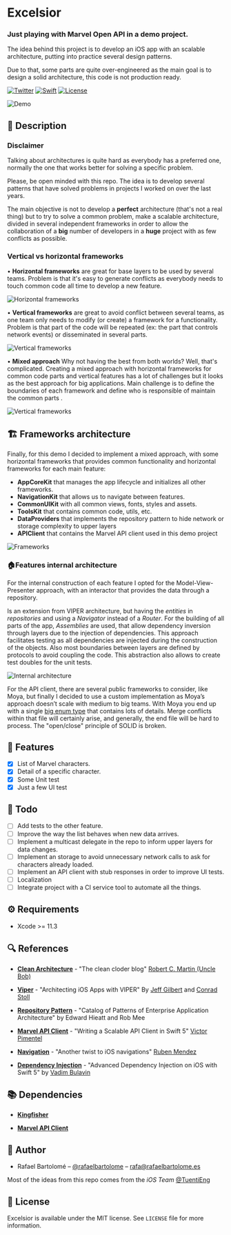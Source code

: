 # Excelsior
### Just playing with Marvel Open API in a demo project.

The idea behind this project is to develop an iOS app with an scalable architecture, putting into practice several design patterns.
 
Due to that, some parts are quite over-engineered as the main goal is to design a solid architecture, this code is not production ready.

[![Twitter](https://img.shields.io/badge/main_contributor-Rafael%20Bartolome-orange)](http://twitter.com/rafaelbartolome)
[![Swift](https://img.shields.io/badge/swift-5.2-green)](https://swift.org)
[![License](https://img.shields.io/github/license/rafaelbartolome/excelsior)](LICENSE)

![Demo](Doc/excelsior.gif)

## 💬 Description 

### Disclaimer

Talking about architectures is quite hard as everybody has a preferred one, normally the one that works better for solving a specific problem.
 
Please, be open minded with this repo. The idea is to develop several patterns that have solved problems in projects I worked on over the last years.

The main objective is not to develop a **perfect** architecture (that's not a real thing) but to try to solve a common problem, make a scalable architecture, divided in several independent frameworks in order to allow the collaboration of a **big** number of developers in a **huge** project with as few conflicts as possible.

### Vertical vs horizontal frameworks

• **Horizontal frameworks** are great for base layers to be used by several teams. Problem is that it's easy to generate conflicts as everybody needs to touch common code all time to develop a new feature.

![Horizontal frameworks](Doc/horizontal-fmw.png)

• **Vertical frameworks** are great to avoid conflict between several teams, as one team only needs to modify (or create) a framework for a functionality. Problem is that part of the code will be repeated (ex: the part that controls network events) or disseminated in several parts.

![Vertical frameworks](Doc/vertical-fmw.png)

• **Mixed approach** Why not having the best from both worlds? Well, that's complicated. Creating a mixed approach with horizontal frameworks for common code parts and vertical features has a lot of challenges but it looks as the best approach for big applications.
Main challenge is to define the boundaries of each framework and define who is responsible of maintain the common parts
.

![Vertical frameworks](Doc/mixed-fmw.png)

## 🏗 Frameworks architecture

Finally, for this demo I decided to implement a mixed approach, with some horizontal frameworks that provides common functionality and horizontal frameworks for each main feature:

- **AppCoreKit** that manages the app lifecycle and initializes all other frameworks.
- **NavigationKit** that allows us to navigate between features.
- **CommonUIKit**  with all common views, fonts, styles and assets.
- **ToolsKit** that contains common code, utils, etc.
- **DataProviders** that implements the repository pattern to hide network or storage complexity to upper layers
- **APIClient** that contains the Marvel API client used in this demo project

![Frameworks](Doc/frameworks.png)

### 🏠Features internal architecture

For the internal construction of each feature I opted for the Model-View-Presenter approach, with an interactor that provides the data through a repository.
 
Is an extension from VIPER architecture, but having the *entities* in *repositories* and using a *Navigator* instead of a *Router*.
For the building of all parts of the app, *Assemblies* are used, that allow dependency inversion through layers due to the injection of dependencies. This approach facilitates testing as all dependencies are injected during the construction of the objects.
Also most boundaries between layers are defined by protocols to avoid coupling the code. This abstraction also allows to create test doubles for the unit tests.

![Internal architecture](Doc/architecture.png)

For the API client, there are several public frameworks to consider, like Moya, but finally I decided to use a custom implementation as Moya’s approach doesn’t scale with medium to big teams. With Moya you end up with a single [big enum type](https://github.com/Moya/Moya/blob/master/docs/Examples/Basic.md) that contains lots of details. Merge conflicts within that file will certainly arise, and generally, the end file will be hard to process. The "open/close" principle of SOLID is broken.

## 📌 Features 

- [x] List of Marvel characters.
- [x] Detail of a specific character.
- [x] Some Unit test
- [x] Just a few UI test

## 😬 Todo 

- [ ] Add tests to the other feature.
- [ ] Improve the way the list behaves when new data arrives.
- [ ] Implement a multicast delegate in the repo to inform upper layers for data changes.
- [ ] Implement an storage to avoid unnecessary network calls to ask for characters already loaded.
- [ ] Implement an API client with stub responses in order to improve UI tests.
- [ ] Localization
- [ ] Integrate project with a CI service tool to automate all the things.

## ⚙️ Requirements

- Xcode >= 11.3

## 🔍 References

- **[Clean Architecture](https://blog.cleancoder.com/uncle-bob/2012/08/13/the-clean-architecture.html)** - "The clean cloder blog" [Robert C. Martin (Uncle Bob)](https://twitter.com/unclebobmartin)

- **[Viper](https://www.objc.io/issues/13-architecture/viper/)** - "Architecting iOS Apps with VIPER" By [Jeff Gilbert](jeff.gilbert@mutualmobile.com) and [Conrad Stoll](https://twitter.com/conradstoll)

- **[Repository Pattern](https://martinfowler.com/eaaCatalog/repository.html)** - "Catalog of Patterns of Enterprise Application Architecture" by Edward Hieatt and Rob Mee

- **[Marvel API Client](https://medium.com/makingtuenti/writing-a-scalable-api-client-in-swift-4-b3c6f7f3f3fb)** - "Writing a Scalable API Client in Swift 5"  [Victor Pimentel](https://medium.com/@VictorPimentel)

- **[Navigation](https://jobandtalent.engineering/the-navigator-420b24fc57da)** - "Another twist to iOS navigations" [Ruben Mendez](https://jobandtalent.engineering/@ruben.mendez)

- **[Dependency Injection](https://www.vadimbulavin.com/dependency-injection-in-swift/)** - "Advanced Dependency Injection on iOS with Swift 5" by [Vadim Bulavin](https://www.vadimbulavin.com)

## 📚 Dependencies

- **[Kingfisher](https://github.com/onevcat/Kingfisher)**

- **[Marvel API Client](https://medium.com/makingtuenti/writing-a-scalable-api-client-in-swift-4-b3c6f7f3f3fb)**

## 🍔 Author

- Rafael Bartolomé – [@rafaelbartolome](https://twitter.com/rafaelbartolome) – rafa@rafaelbartolome.es

Most of the ideas from this repo comes from the *iOS Team* [@TuentiEng](https://twitter.com/TuentiEng)

## 📄 License

Excelsior is available under the MIT license. See ``LICENSE`` file for more information.